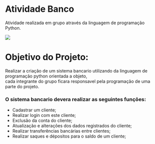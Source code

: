 # Atividade Banco
Atividade realizada em grupo através da linguagem de programação Python.

<img loading="lazy" src="http://img.shields.io/static/v1?label=STATUS&message=%20FINALIZADO&color=GREEN&style=for-the-badge"/>


# Objetivo do Projeto:

<p>Realizar a criação de um sistema bancario utilizando da linguagem de programação python orientada a objeto,<br>cada integrante do grupo ficara responsavel pela programação de uma parte do projeto.</p>


<h3>O sistema bancario devera realizar as seguintes funções:</h3>

* Cadastrar um cliente;
* Realizar login com este cliente;
* Exclusão da conta do cliente;
* Atualização e alterações dos dados registrados do cliente;
* Realizar transferências bancárias entre clientes;
* Realizar saques e dépositos para o saldo de um cliente;
